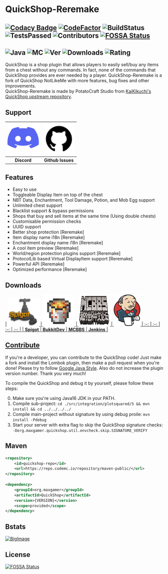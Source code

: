 # QuickShop-Reremake

[![Codacy Badge](https://app.codacy.com/project/badge/Grade/8e9a5689cb3f4d6b8315a270a1252c2b)](https://www.codacy.com/gh/Ghost-chu/QuickShop-Reremake/dashboard?utm_source=github.com&amp;utm_medium=referral&amp;utm_content=Ghost-chu/QuickShop-Reremake&amp;utm_campaign=Badge_Grade)
[![CodeFactor](https://www.codefactor.io/repository/github/ghost-chu/quickshop-reremake/badge)](https://www.codefactor.io/repository/github/ghost-chu/quickshop-reremake)
![BuildStatus](https://ci.codemc.io/job/Ghost-chu/job/QuickShop-Reremake/21/badge/icon)
![TestsPassed](https://img.shields.io/jenkins/tests?compact_message&jobUrl=https://ci.codemc.io/job/Ghost-chu/job/QuickShop-Reremake)
![Contributors](https://img.shields.io/github/contributors/Ghost-chu/QuickShop-Reremake)
[![FOSSA Status](https://app.fossa.com/api/projects/git%2Bgithub.com%2FGhost-chu%2FQuickShop-Reremake.svg?type=shield)](https://app.fossa.com/projects/git%2Bgithub.com%2FGhost-chu%2FQuickShop-Reremake?ref=badge_shield)
---

![Java](https://img.shields.io/badge/java-version%208%2B%20(currently%20is%208--16)-orange)
![MC](https://img.shields.io/badge/minecraft-java%20edition%201.13.2%2B-blueviolet)
![Ver](https://img.shields.io/spiget/version/62575?label=version)
![Downloads](https://img.shields.io/spiget/downloads/62575?label=downloads)
![Rating](https://img.shields.io/spiget/rating/62575?label=rating)
---

QuickShop is a shop plugin that allows players to easily sell/buy any items from a chest without any commands.
In fact, none of the commands that QuickShop provides are ever needed by a player.
QuickShop-Reremake is a fork of QuickShop NotLikeMe with more features, bug fixes and other improvements.  
QuickShop-Reremake is made by PotatoCraft Studio from [KaiKikuchi's QuickShop upstream repository](https://github.com/KaiKikuchi/QuickShop).

## Support
| <a href="https://discord.gg/bfefw2E"/> <img src="/.github/icons/Discord.svg" width="100" height="100" /> | <a href="https://github.com/Ghost-chu/QuickShop-Reremake/issues"><img src="/.github/icons/Github.png" width="100" height="100" /> |
| :-: | :-: |
| **Discord** | **Github Issues** |

## Features

- Easy to use
- Toggleable Display Item on top of the chest
- NBT Data, Enchantment, Tool Damage, Potion, and Mob Egg support
- Unlimited chest support
- Blacklist support & bypass permissions
- Shops that buy and sell items at the same time (Using double chests)
- Customisable permission checks
- UUID support
- Better shop protection [Reremake]
- Item display name i18n [Reremake]
- Enchantment display name i18n [Reremake]
- A cool item preview [Reremake]
- World/region protection plugins support [Reremake]
- ProtocolLib based Virtual DisplayItem support [Reremake]
- Powerful API [Reremake]
- Optimized performance [Reremake]

## Downloads
| <a href="https://www.spigotmc.org/resources/62575/"/><img src="/.github/icons/Spigot.png" width="100" height="90" />
| <a href="https://dev.bukkit.org/projects/quickshop-reremake"><img src="/.github/icons/Bukkit.png" width="100" height="100" />
| <a href="http://www.mcbbs.net/thread-809496-1-1.html"/><img src="/.github/icons/MCBBS.png" width="100" height="100" />
| <a href="https://ci.codemc.io/job/Ghost-chu/job/QuickShop-Reremake-SNAPSHOT/"><img src="/.github/icons/Jenkins.svg" width="85" height="100" />
| :-: | :-: | :-: | :-: | | **Spigot** | **BukkitDev** | **MCBBS** | **Jenkins** |

## Contribute

[]()If you're a developer, you can contribute to the QuickShop code! Just make a fork and install the Lombok plugin,
then make a pull request when you're done! Please try to
follow [Google Java Style](https://google.github.io/styleguide/javaguide.html). Also do not increase the plugin version
number. Thank you very much!

To compile the QuickShop and debug it by yourself, please follow these steps:

0. Make sure you're using Java16 JDK in your PATH.
1. Compile sub-project: `cd ./src/integration/plotsquared/5 && mvn install && cd ../../../../`
2. Compile main-project without signature by using debug proile: `mvn install -Pdebug`
3. Start your server with extra flag to skip the QuickShop signature
   checks: `-Dorg.maxgamer.quickshop.util.envcheck.skip.SIGNATURE_VERIFY`

## Maven

```XML
<repository>
    <id>quickshop-repo</id>
    <url>https://repo.codemc.io/repository/maven-public/</url>
</repository>

<dependency>
    <groupId>org.maxgamer</groupId>
    <artifactId>QuickShop</artifactId>
    <version>{VERSION}</version>
    <scope>provided</scope>
</dependency>
```

## Bstats

[![BigImage](https://bstats.org/signatures/bukkit/QuickShop-Reremake.svg)](https://bstats.org/plugin/bukkit/QuickShop-Reremake/3320)

## License

[![FOSSA Status](https://app.fossa.com/api/projects/git%2Bgithub.com%2FGhost-chu%2FQuickShop-Reremake.svg?type=large)](https://app.fossa.com/projects/git%2Bgithub.com%2FGhost-chu%2FQuickShop-Reremake?ref=badge_large)
